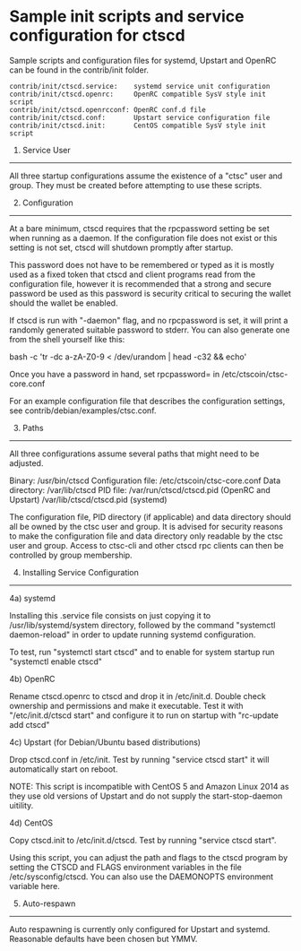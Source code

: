 Sample init scripts and service configuration for ctscd
==========================================================

Sample scripts and configuration files for systemd, Upstart and OpenRC
can be found in the contrib/init folder.

    contrib/init/ctscd.service:    systemd service unit configuration
    contrib/init/ctscd.openrc:     OpenRC compatible SysV style init script
    contrib/init/ctscd.openrcconf: OpenRC conf.d file
    contrib/init/ctscd.conf:       Upstart service configuration file
    contrib/init/ctscd.init:       CentOS compatible SysV style init script

1. Service User
---------------------------------

All three startup configurations assume the existence of a "ctsc" user
and group.  They must be created before attempting to use these scripts.

2. Configuration
---------------------------------

At a bare minimum, ctscd requires that the rpcpassword setting be set
when running as a daemon.  If the configuration file does not exist or this
setting is not set, ctscd will shutdown promptly after startup.

This password does not have to be remembered or typed as it is mostly used
as a fixed token that ctscd and client programs read from the configuration
file, however it is recommended that a strong and secure password be used
as this password is security critical to securing the wallet should the
wallet be enabled.

If ctscd is run with "-daemon" flag, and no rpcpassword is set, it will
print a randomly generated suitable password to stderr.  You can also
generate one from the shell yourself like this:

bash -c 'tr -dc a-zA-Z0-9 < /dev/urandom | head -c32 && echo'

Once you have a password in hand, set rpcpassword= in /etc/ctscoin/ctsc-core.conf

For an example configuration file that describes the configuration settings,
see contrib/debian/examples/ctsc.conf.

3. Paths
---------------------------------

All three configurations assume several paths that might need to be adjusted.

Binary:              /usr/bin/ctscd
Configuration file:  /etc/ctscoin/ctsc-core.conf
Data directory:      /var/lib/ctscd
PID file:            /var/run/ctscd/ctscd.pid (OpenRC and Upstart)
                     /var/lib/ctscd/ctscd.pid (systemd)

The configuration file, PID directory (if applicable) and data directory
should all be owned by the ctsc user and group.  It is advised for security
reasons to make the configuration file and data directory only readable by the
ctsc user and group.  Access to ctsc-cli and other ctscd rpc clients
can then be controlled by group membership.

4. Installing Service Configuration
-----------------------------------

4a) systemd

Installing this .service file consists on just copying it to
/usr/lib/systemd/system directory, followed by the command
"systemctl daemon-reload" in order to update running systemd configuration.

To test, run "systemctl start ctscd" and to enable for system startup run
"systemctl enable ctscd"

4b) OpenRC

Rename ctscd.openrc to ctscd and drop it in /etc/init.d.  Double
check ownership and permissions and make it executable.  Test it with
"/etc/init.d/ctscd start" and configure it to run on startup with
"rc-update add ctscd"

4c) Upstart (for Debian/Ubuntu based distributions)

Drop ctscd.conf in /etc/init.  Test by running "service ctscd start"
it will automatically start on reboot.

NOTE: This script is incompatible with CentOS 5 and Amazon Linux 2014 as they
use old versions of Upstart and do not supply the start-stop-daemon uitility.

4d) CentOS

Copy ctscd.init to /etc/init.d/ctscd. Test by running "service ctscd start".

Using this script, you can adjust the path and flags to the ctscd program by
setting the CTSCD and FLAGS environment variables in the file
/etc/sysconfig/ctscd. You can also use the DAEMONOPTS environment variable here.

5. Auto-respawn
-----------------------------------

Auto respawning is currently only configured for Upstart and systemd.
Reasonable defaults have been chosen but YMMV.
